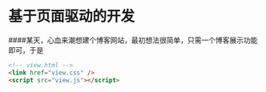 # 基于页面驱动的开发


####某天，心血来潮想建个博客网站，最初想法很简单，只需一个博客展示功能即可，于是
```html
<!-- view.html -->
<link href="view.css" />
<script src="view.js"></script>
```
####